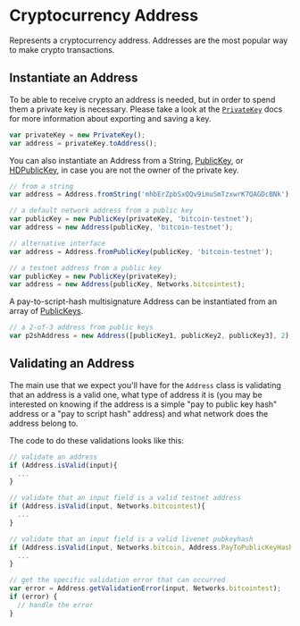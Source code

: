 # Cryptocurrency Address

Represents a cryptocurrency address. Addresses are the most popular way to make crypto transactions.

## Instantiate an Address

To be able to receive crypto an address is needed, but in order to spend them a private key is necessary. Please take a look at the [`PrivateKey`](privatekey.md) docs for more information about exporting and saving a key.  

```javascript
var privateKey = new PrivateKey();
var address = privateKey.toAddress();
```

You can also instantiate an Address from a String, [PublicKey](publickey.md), or [HDPublicKey](hierarchical.md), in case you are not the owner of the private key.

```javascript
// from a string
var address = Address.fromString('mhbErZpbSxQQv9imuSmTzxwrK7QAGDcBNk');

// a default network address from a public key
var publicKey = new PublicKey(privateKey, 'bitcoin-testnet');
var address = new Address(publicKey, 'bitcoin-testnet');

// alternative interface
var address = Address.fromPublicKey(publicKey, 'bitcoin-testnet');

// a testnet address from a public key
var publicKey = new PublicKey(privateKey);
var address = new Address(publicKey, Networks.bitcointest);
```

A pay-to-script-hash multisignature Address can be instantiated from an array of [PublicKeys](publickey.md).

```javascript
// a 2-of-3 address from public keys
var p2shAddress = new Address([publicKey1, publicKey2, publicKey3], 2);
```

## Validating an Address

The main use that we expect you'll have for the `Address` class  is validating that an address is a valid one, what type of address it is (you may be interested on knowing if the address is a simple "pay to public key hash" address or a "pay to script hash" address) and what network does the address belong to.

The code to do these validations looks like this:

```javascript
// validate an address
if (Address.isValid(input){
  ...
}

// validate that an input field is a valid testnet address
if (Address.isValid(input, Networks.bitcointest){
  ...
}

// validate that an input field is a valid livenet pubkeyhash
if (Address.isValid(input, Networks.bitcoin, Address.PayToPublicKeyHash){
  ...
}

// get the specific validation error that can occurred
var error = Address.getValidationError(input, Networks.bitcointest);
if (error) {
  // handle the error
}
```